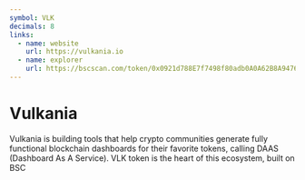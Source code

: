 ```yaml
---
symbol: VLK
decimals: 8
links:
  - name: website
    url: https://vulkania.io
  - name: explorer
    url: https://bscscan.com/token/0x0921d788E7f7498f80adb0A0A62B8A9476F2Db92
---
```


# Vulkania

Vulkania is building tools that help crypto communities generate fully functional blockchain dashboards for their favorite tokens, calling DAAS (Dashboard As A Service). VLK token is the heart of this ecosystem, built on BSC
